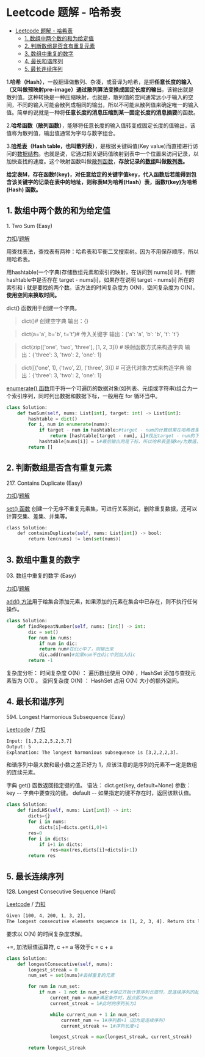 # Leetcode 题解 - 哈希表
<!-- GFM-TOC -->
* [Leetcode 题解 - 哈希表](#leetcode-题解---哈希表)
    * [1. 数组中两个数的和为给定值](#1-数组中两个数的和为给定值)
    * [2. 判断数组是否含有重复元素](#2-判断数组是否含有重复元素)
    * [3. 数组中重复的数字](#3-数组中重复的数字)
    * [4. 最长和谐序列](#4-最长和谐序列)
    * [5. 最长连续序列](#5-最长连续序列)
<!-- GFM-TOC -->

1.**哈希（Hash）**，一般翻译做散列、杂凑，或音译为哈希，是把**任意长度的输入（又叫做预映射pre-image）通过散列算法变换成固定长度的输出**，该输出就是散列值。这种转换是一种压缩映射，也就是，散列值的空间通常远小于输入的空间，不同的输入可能会散列成相同的输出，所以不可能从散列值来确定唯一的输入值。简单的说就是一种将**任意长度的消息压缩到某一固定长度的消息摘要**的函数。

2.**哈希函数（散列函数）**，能够将任意长度的输入值转变成固定长度的值输出，该值称为散列值，输出值通常为字母与数字组合。

3.**[哈希表](https://baike.baidu.com/item/%E6%95%A3%E5%88%97%E8%A1%A8/10027933)（Hash table，也叫散列表）**，是根据关键码值(Key value)而直接进行访问的[数据结构](https://baike.baidu.com/item/%E6%95%B0%E6%8D%AE%E7%BB%93%E6%9E%84/1450)。也就是说，它通过把关键码值映射到表中一个位置来访问记录，以加快查找的速度。这个映射函数叫做[散列函数](https://baike.baidu.com/item/%E6%95%A3%E5%88%97%E5%87%BD%E6%95%B0/2366288)，**存放记录的[数组](https://baike.baidu.com/item/%E6%95%B0%E7%BB%84/3794097)叫做[散列表](https://baike.baidu.com/item/%E6%95%A3%E5%88%97%E8%A1%A8/10027933)。**     
                                                                       
**给定表M，存在函数f(key)，对任意给定的关键字值key，代入函数后若能得到包含该关键字的记录在表中的地址，则称表M为哈希(Hash）表，函数f(key)为哈希(Hash) 函数。**

## 1. 数组中两个数的和为给定值

1\. Two Sum (Easy)

[力扣](https://leetcode-cn.com/problems/two-sum/description/)/[题解](https://leetcode-cn.com/problems/two-sum/solution/liang-shu-zhi-he-by-leetcode-solution/) 

用查找表法，查找表有两种：哈希表和平衡二叉搜索树。因为不用保存顺序，所以用哈希表。

用hashtable(一个字典)存储数组元素和索引的映射，在访问到 nums[i] 时，判断hashtable中是否存在 target - nums[i]，如果存在说明 target - nums[i] 所在的索引和 i 就是要找的两个数。该方法的时间复杂度为 O(N)，空间复杂度为 O(N)，**使用空间来换取时间。**

dict() 函数用于创建一个字典。

>dict()# 创建空字典
>输出：{}

> dict(a='a', b='b', t='t')# 传入关键字
> 输出：{'a': 'a', 'b': 'b', 't': 't'}

>dict(zip(['one', 'two', 'three'], [1, 2, 3]))   # 映射函数方式来构造字典
>输出：{'three': 3, 'two': 2, 'one': 1} 

>dict([('one', 1), ('two', 2), ('three', 3)])    # 可迭代对象方式来构造字典
>输出：{'three': 3, 'two': 2, 'one': 1}

[enumerate() 函数](https://www.runoob.com/python/python-func-enumerate.html)用于将一个可遍历的数据对象(如列表、元组或字符串)组合为一个索引序列，同时列出数据和数据下标，一般用在 for 循环当中。

```python
class Solution:
    def twoSum(self, nums: List[int], target: int) -> List[int]:
        hashtable = dict()
        for i, num in enumerate(nums):
            if target - num in hashtable:#target - num的计算结果在哈希表里的键key中，所以键key为数值，值value为下标
                return [hashtable[target - num], i]#找出target - num的下标和num对应的下标（注意num和nums的区别！）
            hashtable[nums[i]] = i#最后输出的是下标，所以哈希表里键key为数值，值value为下标
        return []
```

## 2. 判断数组是否含有重复元素

217\. Contains Duplicate (Easy)

 [力扣](https://leetcode-cn.com/problems/contains-duplicate/description/)/[题解](https://leetcode-cn.com/problems/contains-duplicate/solution/cun-zai-zhong-fu-de-yuan-su-yi-yi-ti-san-ihfa/)


 [set() 函数](https://www.runoob.com/python/python-func-set.html/) 创建一个无序不重复元素集，可进行关系测试，删除重复数据，还可以计算交集、差集、并集等。

```python
class Solution:
	def containsDuplicate(self, nums: List[int]) -> bool:
	    return len(nums) != len(set(nums))

```

## 3. 数组中重复的数字

03\. 数组中重复的数字 (Easy)

 [力扣](https://leetcode-cn.com/problems/shu-zu-zhong-zhong-fu-de-shu-zi-lcof/)/[题解](https://leetcode-cn.com/problems/shu-zu-zhong-zhong-fu-de-shu-zi-lcof/solution/mian-shi-ti-03-shu-zu-zhong-zhong-fu-de-shu-zi-yua/) 

[add() 方法](https://www.runoob.com/python3/ref-set-add.html/)用于给集合添加元素，如果添加的元素在集合中已存在，则不执行任何操作。

```python
class Solution:
    def findRepeatNumber(self, nums: [int]) -> int:
        dic = set()
        for num in nums:
            if num in dic: 
            return num#在dic中了，则输出来
            dic.add(num)#如果num不在dic中则加入dic
        return -1
```
复杂度分析：
时间复杂度 O(N) ： 遍历数组使用 O(N) ，HashSet 添加与查找元素皆为 O(1) 。
空间复杂度 O(N) ： HashSet 占用 O(N) 大小的额外空间。


## 4. 最长和谐序列

594\. Longest Harmonious Subsequence (Easy)

[Leetcode](https://leetcode.com/problems/longest-harmonious-subsequence/description/) / [力扣](https://leetcode-cn.com/problems/longest-harmonious-subsequence/description/)

```html
Input: [1,3,2,2,5,2,3,7]
Output: 5
Explanation: The longest harmonious subsequence is [3,2,2,2,3].
```

和谐序列中最大数和最小数之差正好为 1，应该注意的是序列的元素不一定是数组的连续元素。

字典 get() 函数返回指定键的值。
语法：
dict.get(key, default=None)
参数：
key -- 字典中要查找的键。
default -- 如果指定的键不存在时，返回该默认值。

```python
class Solution:
    def findLHS(self, nums: List[int]) -> int:
        dicts={}
        for i in nums:
            dicts[i]=dicts.get(i,0)+1
        res=0
        for i in dicts:
            if i+1 in dicts:
                res=max(res,dicts[i]+dicts[i+1])
        return res
```

## 5. 最长连续序列

128\. Longest Consecutive Sequence (Hard)

[Leetcode](https://leetcode.com/problems/longest-consecutive-sequence/description/) / [力扣](https://leetcode-cn.com/problems/longest-consecutive-sequence/description/)

```html
Given [100, 4, 200, 1, 3, 2],
The longest consecutive elements sequence is [1, 2, 3, 4]. Return its length: 4.
```

要求以 O(N) 的时间复杂度求解。

 +=, 加法赋值运算符, c += a 等效于c = c + a 

```python
class Solution:
    def longestConsecutive(self, nums):
        longest_streak = 0
        num_set = set(nums)#去掉重复的元素

        for num in num_set:
            if num - 1 not in num_set:#保证开始计算序列长度时，是连续序列的起点（没有比num小1的值）
                current_num = num#满足条件时，起点即为num
                current_streak = 1#此时的序列长为1

                while current_num + 1 in num_set:
                    current_num += 1#序列数+1（因为是连续序列）
                    current_streak += 1#序列长度+1

                longest_streak = max(longest_streak, current_streak)

        return longest_streak
```
